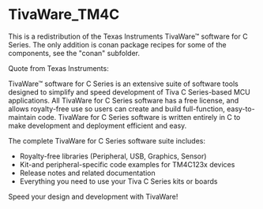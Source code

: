 # TivaWare_TM4C

This is a redistribution of the Texas Instruments TivaWare™ software for C Series. The only addition is conan package recipes for some of the components, see the "conan" subfolder. 

Quote from Texas Instruments:

TivaWare™ software for C Series is an extensive suite of software tools designed to simplify and speed development of Tiva C Series-based MCU applications. All TivaWare for C Series software has a free license, and allows royalty-free use so users can create and build full-function, easy-to-maintain code. TivaWare for C Series software is written entirely in C to make development and deployment efficient and easy.

The complete TivaWare for C Series software suite includes:

* Royalty-free libraries (Peripheral, USB, Graphics, Sensor)
* Kit-and peripheral-specific code examples for TM4C123x devices
* Release notes and related documentation
* Everything you need to use your Tiva C Series kits or boards

Speed your design and development with TivaWare!
